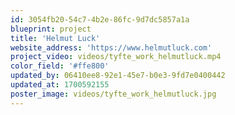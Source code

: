 ```yaml
---
id: 3054fb20-54c7-4b2e-86fc-9d7dc5857a1a
blueprint: project
title: 'Helmut Luck'
website_address: 'https://www.helmutluck.com'
project_video: videos/tyfte_work_helmutluck.mp4
color_field: '#ffe800'
updated_by: 06410ee8-92e1-45e7-b0e3-9fd7e0400442
updated_at: 1700592155
poster_image: videos/tyfte_work_helmutluck.jpg
---
```

